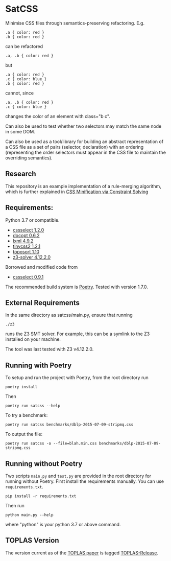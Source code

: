 # SatCSS

Minimise CSS files through semantics-preserving refactoring.  E.g.

    .a { color: red }
    .b { color: red }

can be refactored

    .a, .b { color: red }

but

    .a { color: red }
    .c { color: blue }
    .b { color: red }

cannot, since

    .a, .b { color: red }
    .c { color: blue }

changes the color of an element with class="b c".

Can also be used to test whether two selectors may match the same node in some DOM.

Can also be used as a tool/library for building an abstract
representation of a CSS file as a set of pairs (selector, declaration)
with an ordering (representing the order selectors must appear in the
CSS file to maintain the overriding semantics).

## Research

This repository is an example implementation of a rule-merging algorithm, which is
further explained in [CSS Minification via Constraint Solving][toplas]

## Requirements:

Python 3.7 or compatible.

* [cssselect 1.2.0](https://pypi.python.org/pypi/cssselect)
* [docopt 0.6.2](https://pypi.python.org/pypi/docopt)
* [lxml 4.9.2](https://pypi.python.org/pypi/lxml)
* [tinycss2 1.2.1](https://pypi.python.org/pypi/tinycss2)
* [toposort 1.10](https://pypi.org/project/toposort/)
* [z3-solver 4.12.2.0](http://research.microsoft.com/en-us/um/redmond/projects/z3/z3.html)

Borrowed and modified code from

* [cssselect 0.9.1](https://pypi.python.org/pypi/cssselect)

The recommended build system is [Poetry](https://python-poetry.org/). Tested
with version 1.7.0.

## External Requirements

In the same directory as satcss/main.py, ensure that running 

    ./z3

runs the Z3 SMT solver.  For example, this can be a symlink to the
Z3 installed on your machine.  

The tool was last tested with Z3 v4.12.2.0.

## Running with Poetry

To setup and run the project with Poetry, from the root directory run

    poetry install

Then

    poetry run satcss --help

To try a benchmark:

    poetry run satcss benchmarks/dblp-2015-07-09-stripmq.css

To output the file:

    poetry run satcss -o --file=blah.min.css benchmarks/dblp-2015-07-09-stripmq.css

## Running without Poetry

Two scripts `main.py` and `test.py` are provided in the root directory for
running without Poetry. First install the requirements manually. You can use
`requirements.txt`.

    pip install -r requirements.txt

Then run

    python main.py --help

where "python" is your python 3.7 or above command.

## TOPLAS Version

The version current as of the [TOPLAS paper][toplas] is tagged
[TOPLAS-Release][toplasrelease].

[toplas]: https://dl.acm.org/doi/10.1145/3310337
[toplasrelease]: https://github.com/matthewhague/sat-css-tool/releases/tag/TOPLAS-Release
